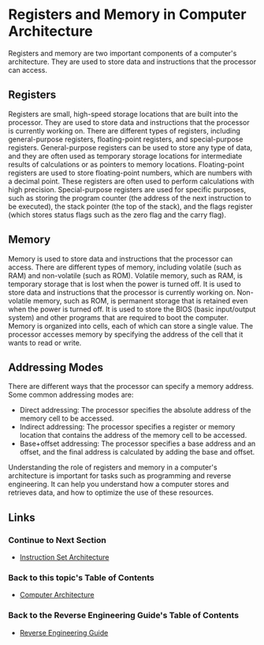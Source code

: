 # Registers and Memory in Computer Architecture
Registers and memory are two important components of a computer's architecture. They are used to store data and instructions that the processor can access.

## Registers
Registers are small, high-speed storage locations that are built into the processor. They are used to store data and instructions that the processor is currently working on. There are different types of registers, including general-purpose registers, floating-point registers, and special-purpose registers.
General-purpose registers can be used to store any type of data, and they are often used as temporary storage locations for intermediate results of calculations or as pointers to memory locations.
Floating-point registers are used to store floating-point numbers, which are numbers with a decimal point. These registers are often used to perform calculations with high precision.
Special-purpose registers are used for specific purposes, such as storing the program counter (the address of the next instruction to be executed), the stack pointer (the top of the stack), and the flags register (which stores status flags such as the zero flag and the carry flag).

## Memory
Memory is used to store data and instructions that the processor can access. There are different types of memory, including volatile (such as RAM) and non-volatile (such as ROM).
Volatile memory, such as RAM, is temporary storage that is lost when the power is turned off. It is used to store data and instructions that the processor is currently working on.
Non-volatile memory, such as ROM, is permanent storage that is retained even when the power is turned off. It is used to store the BIOS (basic input/output system) and other programs that are required to boot the computer.
Memory is organized into cells, each of which can store a single value. The processor accesses memory by specifying the address of the cell that it wants to read or write.

## Addressing Modes
There are different ways that the processor can specify a memory address. Some common addressing modes are:

- Direct addressing: The processor specifies the absolute address of the memory cell to be accessed.
- Indirect addressing: The processor specifies a register or memory location that contains the address of the memory cell to be accessed.
- Base+offset addressing: The processor specifies a base address and an offset, and the final address is calculated by adding the base and offset.

Understanding the role of registers and memory in a computer's architecture is important for tasks such as programming and reverse engineering. It can help you understand how a computer stores and retrieves data, and how to optimize the use of these resources.

## Links
### Continue to Next Section
- [Instruction Set Architecture](Instruction%20Set%20Architecture.md)
### Back to this topic's Table of Contents
- [Computer Architecture](Readme.md)
### Back to the Reverse Engineering Guide's Table of Contents
- [Reverse Engineering Guide](../Readme.md)